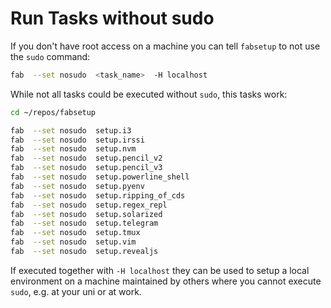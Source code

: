 # Run Tasks without sudo

If you don't have root access on a machine you can tell `fabsetup` to not
use the `sudo` command:

  ```sh
  fab  --set nosudo  <task_name>  -H localhost
  ```

While not all tasks could be executed without `sudo`, this tasks work:
  ```sh
  cd ~/repos/fabsetup

  fab  --set nosudo  setup.i3
  fab  --set nosudo  setup.irssi
  fab  --set nosudo  setup.nvm
  fab  --set nosudo  setup.pencil_v2
  fab  --set nosudo  setup.pencil_v3
  fab  --set nosudo  setup.powerline_shell
  fab  --set nosudo  setup.pyenv
  fab  --set nosudo  setup.ripping_of_cds
  fab  --set nosudo  setup.regex_repl
  fab  --set nosudo  setup.solarized
  fab  --set nosudo  setup.telegram
  fab  --set nosudo  setup.tmux
  fab  --set nosudo  setup.vim
  fab  --set nosudo  setup.revealjs
  ```

If executed together with `-H localhost` they can be used to setup a local
environment on a machine maintained by others where you cannot execute `sudo`,
e.g. at your uni or at work.
